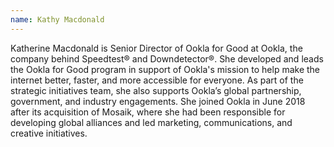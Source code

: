 ```yaml
---
name: Kathy Macdonald
---
```

Katherine Macdonald is Senior Director of Ookla for Good at Ookla, the company behind Speedtest® and Downdetector®. She developed and leads the Ookla for Good program in support of Ookla's mission to help make the internet better, faster, and more accessible for everyone. As part of the strategic initiatives team, she also supports Ookla’s global partnership, government, and industry engagements. She joined Ookla in June 2018 after its acquisition of Mosaik, where she had been responsible for developing global alliances and led marketing, communications, and creative initiatives. 

